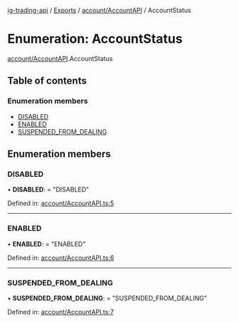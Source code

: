 [ig-trading-api](../README.md) / [Exports](../modules.md) / [account/AccountAPI](../modules/account_accountapi.md) / AccountStatus

# Enumeration: AccountStatus

[account/AccountAPI](../modules/account_accountapi.md).AccountStatus

## Table of contents

### Enumeration members

- [DISABLED](account_accountapi.accountstatus.md#disabled)
- [ENABLED](account_accountapi.accountstatus.md#enabled)
- [SUSPENDED_FROM_DEALING](account_accountapi.accountstatus.md#suspended_from_dealing)

## Enumeration members

### DISABLED

• **DISABLED**: = "DISABLED"

Defined in: [account/AccountAPI.ts:5](https://github.com/bennycode/ig-trading-api/blob/6347f7e/src/account/AccountAPI.ts#L5)

---

### ENABLED

• **ENABLED**: = "ENABLED"

Defined in: [account/AccountAPI.ts:6](https://github.com/bennycode/ig-trading-api/blob/6347f7e/src/account/AccountAPI.ts#L6)

---

### SUSPENDED_FROM_DEALING

• **SUSPENDED_FROM_DEALING**: = "SUSPENDED_FROM_DEALING"

Defined in: [account/AccountAPI.ts:7](https://github.com/bennycode/ig-trading-api/blob/6347f7e/src/account/AccountAPI.ts#L7)

